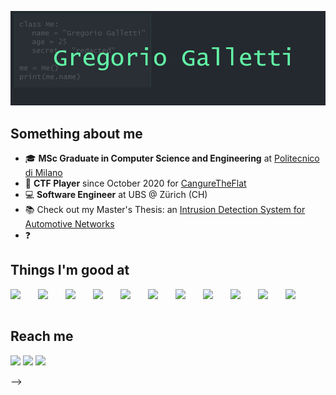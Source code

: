 ![banner](./banner.png)

## Something about me
- 🎓 **MSc Graduate in Computer Science and Engineering** at [Politecnico di Milano][polimi]
- 🚩 **CTF Player** since October 2020 for [CangureTheFlat][cangure]
- 💻 **Software Engineer** at UBS @ Zürich (CH)
- 📚 Check out my Master's Thesis: an [Intrusion Detection System for Automotive Networks][thesis]
- ❓ 

## Things I'm good at
<img align="left" width="44px" src="https://cdn.jsdelivr.net/gh/devicons/devicon/icons/android/android-original-wordmark.svg" />
<img align="left" width="44px" src="https://cdn.jsdelivr.net/gh/devicons/devicon/icons/arduino/arduino-original-wordmark.svg" />
<img align="left" width="44px" src="https://cdn.jsdelivr.net/gh/devicons/devicon/icons/bootstrap/bootstrap-plain-wordmark.svg" />
<img align="left" width="44px" src="https://cdn.jsdelivr.net/gh/devicons/devicon/icons/c/c-original.svg" />
<img align="left" width="44px" src="https://cdn.jsdelivr.net/gh/devicons/devicon/icons/html5/html5-original-wordmark.svg" />
<img align="left" width="44px" src="https://cdn.jsdelivr.net/gh/devicons/devicon/icons/java/java-original-wordmark.svg" />
<img align="left" width="44px" src="https://cdn.jsdelivr.net/gh/devicons/devicon/icons/javascript/javascript-original.svg" />
<img align="left" width="44px" src="https://cdn.jsdelivr.net/gh/devicons/devicon/icons/jquery/jquery-original-wordmark.svg" />
<img align="left" width="44px" src="https://cdn.jsdelivr.net/gh/devicons/devicon/icons/linux/linux-original.svg" />
<img align="left" width="44px" src="https://cdn.jsdelivr.net/gh/devicons/devicon/icons/php/php-original.svg" />
<img align="left" width="44px" src="https://cdn.jsdelivr.net/gh/devicons/devicon/icons/python/python-original-wordmark.svg" />
<br/><br/>

## Reach me
[<img width="34px" src="https://img.icons8.com/color/48/000000/linkedin.png"/>][linkedin]
[<img width="34px" src="https://img.icons8.com/color/48/000000/instagram-new--v1.png"/>][instagram]
[<img width="34px" src="https://img.icons8.com/external-tal-revivo-shadow-tal-revivo/24/000000/external-level-up-your-coding-skills-and-quickly-land-a-job-logo-shadow-tal-revivo.png"/>][leetcode]

-->

[instagram]: https://www.instagram.com/gregoriogalletti/
[linkedin]: https://www.linkedin.com/in/gregoriogalletti/
[polimi]: https://www.polimi.it/it/
[cangure]: https://github.com/gregalletti/CTF_writeups#readme
[leetcode]: https://leetcode.com/gregalletti/
[thesis]: https://www.politesi.polimi.it/handle/10589/195381
